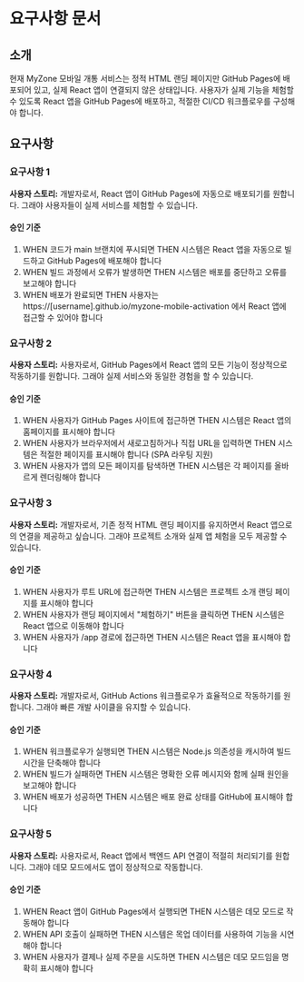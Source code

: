# 요구사항 문서

## 소개

현재 MyZone 모바일 개통 서비스는 정적 HTML 랜딩 페이지만 GitHub Pages에 배포되어 있고, 실제 React 앱이 연결되지 않은 상태입니다. 사용자가 실제 기능을 체험할 수 있도록 React 앱을 GitHub Pages에 배포하고, 적절한 CI/CD 워크플로우를 구성해야 합니다.

## 요구사항

### 요구사항 1

**사용자 스토리:** 개발자로서, React 앱이 GitHub Pages에 자동으로 배포되기를 원합니다. 그래야 사용자들이 실제 서비스를 체험할 수 있습니다.

#### 승인 기준

1. WHEN 코드가 main 브랜치에 푸시되면 THEN 시스템은 React 앱을 자동으로 빌드하고 GitHub Pages에 배포해야 합니다
2. WHEN 빌드 과정에서 오류가 발생하면 THEN 시스템은 배포를 중단하고 오류를 보고해야 합니다
3. WHEN 배포가 완료되면 THEN 사용자는 https://[username].github.io/myzone-mobile-activation 에서 React 앱에 접근할 수 있어야 합니다

### 요구사항 2

**사용자 스토리:** 사용자로서, GitHub Pages에서 React 앱의 모든 기능이 정상적으로 작동하기를 원합니다. 그래야 실제 서비스와 동일한 경험을 할 수 있습니다.

#### 승인 기준

1. WHEN 사용자가 GitHub Pages 사이트에 접근하면 THEN 시스템은 React 앱의 홈페이지를 표시해야 합니다
2. WHEN 사용자가 브라우저에서 새로고침하거나 직접 URL을 입력하면 THEN 시스템은 적절한 페이지를 표시해야 합니다 (SPA 라우팅 지원)
3. WHEN 사용자가 앱의 모든 페이지를 탐색하면 THEN 시스템은 각 페이지를 올바르게 렌더링해야 합니다

### 요구사항 3

**사용자 스토리:** 개발자로서, 기존 정적 HTML 랜딩 페이지를 유지하면서 React 앱으로의 연결을 제공하고 싶습니다. 그래야 프로젝트 소개와 실제 앱 체험을 모두 제공할 수 있습니다.

#### 승인 기준

1. WHEN 사용자가 루트 URL에 접근하면 THEN 시스템은 프로젝트 소개 랜딩 페이지를 표시해야 합니다
2. WHEN 사용자가 랜딩 페이지에서 "체험하기" 버튼을 클릭하면 THEN 시스템은 React 앱으로 이동해야 합니다
3. WHEN 사용자가 /app 경로에 접근하면 THEN 시스템은 React 앱을 표시해야 합니다

### 요구사항 4

**사용자 스토리:** 개발자로서, GitHub Actions 워크플로우가 효율적으로 작동하기를 원합니다. 그래야 빠른 개발 사이클을 유지할 수 있습니다.

#### 승인 기준

1. WHEN 워크플로우가 실행되면 THEN 시스템은 Node.js 의존성을 캐시하여 빌드 시간을 단축해야 합니다
2. WHEN 빌드가 실패하면 THEN 시스템은 명확한 오류 메시지와 함께 실패 원인을 보고해야 합니다
3. WHEN 배포가 성공하면 THEN 시스템은 배포 완료 상태를 GitHub에 표시해야 합니다

### 요구사항 5

**사용자 스토리:** 사용자로서, React 앱에서 백엔드 API 연결이 적절히 처리되기를 원합니다. 그래야 데모 모드에서도 앱이 정상적으로 작동합니다.

#### 승인 기준

1. WHEN React 앱이 GitHub Pages에서 실행되면 THEN 시스템은 데모 모드로 작동해야 합니다
2. WHEN API 호출이 실패하면 THEN 시스템은 목업 데이터를 사용하여 기능을 시연해야 합니다
3. WHEN 사용자가 결제나 실제 주문을 시도하면 THEN 시스템은 데모 모드임을 명확히 표시해야 합니다